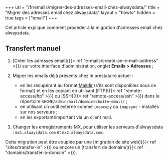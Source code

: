 +++
url = "/fr/emails/migrer-des-adresses-email-chez-alwaysdata/"
title = "Migrer des adresses email chez alwaysdata"
layout = "howto"
hidden = true
tags = ["email"]
+++

Cet article explique comment procéder à la migration d'adresses email chez alwaysdata.

## Transfert manuel

1. [Créer les adresses email]({{< ref "e-mails/create-an-e-mail-address" >}}) sur votre interface d'administration, onglet **Emails > Adresses** ;

2. Migrer les emails déjà présents chez le prestataire actuel :
    - en les récupérant au format [Maildir](https://fr.wikipedia.org/wiki/Maildir) (s'ils sont disponibles sous ce format) et en les copiant en utilisant [FTP]({{< ref "remote-access/ftp" >}}) ou [SSH]({{< ref "remote-access/ssh" >}}) dans le répertoire `$HOME/admin/mail/domaine/boîte-email/` ;
    - en utilisant un outil externe comme `imapcopy` ou `imapsync` - installés sur nos serveurs ;
    - en les exportant/important via un client mail.

3. Changer les enregistrements MX, pour utiliser les serveurs d'alwaysdata : `mx1.alwaysdata.com` et `mx2.alwaysdata.com`.

Cette migration peut être couplée par une [migration de site web]({{< ref "sites/transfer-in" >}}) ou encore un [transfert de domaine]({{< ref "domains/transfer-a-domain" >}}).
